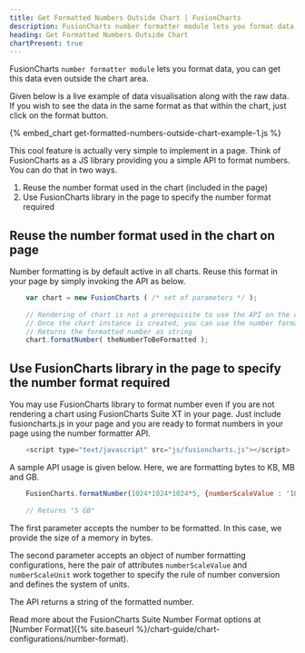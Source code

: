 ```yaml
---
title: Get Formatted Numbers Outside Chart | FusionCharts
description: FusionCharts number formatter module lets you format data, you can get this data even outside the chart area.
heading: Get Formatted Numbers Outside Chart
chartPresent: true
---
```


FusionCharts `number formatter module` lets you format data, you can get this data even outside the chart area.

Given below is a live example of data visualisation along with the raw data. If you wish to see the data in the same format as that within the chart, just click on the format button.

{% embed_chart get-formatted-numbers-outside-chart-example-1.js %}

This cool feature is actually very simple to implement in a page. Think of FusionCharts as a JS library providing you a simple API to format numbers. You can do that in two ways.

1. Reuse the number format used in the chart (included in the page)
2. Use FusionCharts library in the page to specify the number format required

## Reuse the number format used in the chart on page

Number formatting is by default active in all charts. Reuse this format in your page by simply invoking the API as below.

```javascript
	var chart = new FusionCharts ( /* set of parameters */ );
 
	// Rendering of chart is not a prerequisite to use the API on the chart instance.
	// Once the chart instance is created, you can use the number formatter API.
	// Returns the formatted number as string
	chart.formatNumber( theNumberToBeFormatted );
```

## Use FusionCharts library in the page to specify the number format required

You may use FusionCharts library to format number even if you are not rendering a chart using FusionCharts Suite XT in your page. Just include fusioncharts.js in your page and you are ready to format numbers in your page using the number formatter API.

```javascript
	<script type="text/javascript" src="js/fusioncharts.js"></script>
```


A sample API usage is given below. Here, we are formatting bytes to KB, MB and GB.

```javascript
	FusionCharts.formatNumber(1024*1024*1024*5, {numberScaleValue : '1024,1024,1024', numberScaleUnit : ' KB, MB, GB' })
	 
	// Returns "5 GB"
```


The first parameter accepts the number to be formatted. In this case, we provide the size of a memory in bytes.

The second parameter accepts an object of number formatting configurations, here the pair of attributes `numberScaleValue` and `numberScaleUnit` work together to specify the rule of number conversion and defines the system of units.

The API returns a string of the formatted number.

Read more about the FusionCharts Suite Number Format options at [Number Format]({% site.baseurl %}/chart-guide/chart-configurations/number-format).